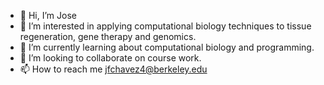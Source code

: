 - 👋 Hi, I’m Jose
- 👀 I’m interested in applying computational biology techniques to tissue regeneration, gene therapy and genomics.
- 🌱 I’m currently learning about computational biology and programming. 
- 💞️ I’m looking to collaborate on course work. 
- 📫 How to reach me jfchavez4@berkeley.edu

<!---
jchavez72/jchavez72 is a ✨ special ✨ repository because its `README.md` (this file) appears on your GitHub profile.
You can click the Preview link to take a look at your changes.
--->
